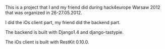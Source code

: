 This is a project that I and my friend did during hack4europe Warsaw 2012 that was organized in 26-27.05.2012.

I did the iOs client part, my friend did the backend part.

The backend is built with Django1.4 and django-tastypie.

The iOs client is built with RestKit 0.10.0.
